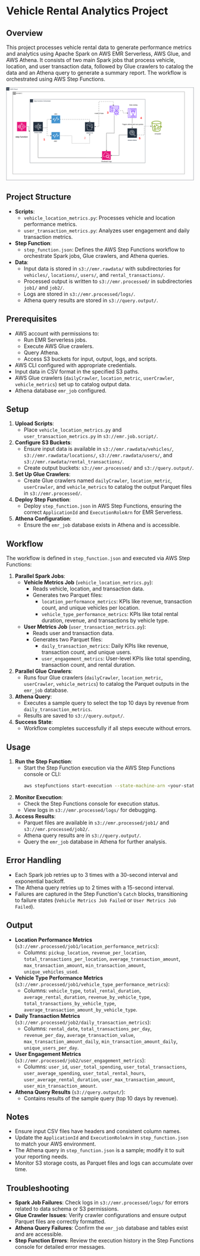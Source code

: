 # Vehicle Rental Analytics Project

## Overview
This project processes vehicle rental data to generate performance metrics and analytics using Apache Spark on AWS EMR Serverless, AWS Glue, and AWS Athena. It consists of two main Spark jobs that process vehicle, location, and user transaction data, followed by Glue crawlers to catalog the data and an Athena query to generate a summary report. The workflow is orchestrated using AWS Step Functions.

![Architecture Diagram](./images/architecture.svg)

## Project Structure
- **Scripts**:
  - `vehicle_location_metrics.py`: Processes vehicle and location performance metrics.
  - `user_transaction_metrics.py`: Analyzes user engagement and daily transaction metrics.
- **Step Function**:
  - `step_function.json`: Defines the AWS Step Functions workflow to orchestrate Spark jobs, Glue crawlers, and Athena queries.
- **Data**:
  - Input data is stored in `s3://emr.rawdata/` with subdirectories for `vehicles/`, `locations/`, `users/`, and `rental_transactions/`.
  - Processed output is written to `s3://emr.processed/` in subdirectories `job1/` and `job2/`.
  - Logs are stored in `s3://emr.processed/logs/`.
  - Athena query results are stored in `s3://query.output/`.

## Prerequisites
- AWS account with permissions to:
  - Run EMR Serverless jobs.
  - Execute AWS Glue crawlers.
  - Query Athena.
  - Access S3 buckets for input, output, logs, and scripts.
- AWS CLI configured with appropriate credentials.
- Input data in CSV format in the specified S3 paths.
- AWS Glue crawlers (`dailyCrawler`, `location_metric`, `userCrawler`, `vehicle_metrics`) set up to catalog output data.
- Athena database `emr_job` configured.

## Setup
1. **Upload Scripts**:
   - Place `vehicle_location_metrics.py` and `user_transaction_metrics.py` in `s3://emr.job.script/`.
2. **Configure S3 Buckets**:
   - Ensure input data is available in `s3://emr.rawdata/vehicles/`, `s3://emr.rawdata/locations/`, `s3://emr.rawdata/users/`, and `s3://emr.rawdata/rental_transactions/`.
   - Create output buckets: `s3://emr.processed/` and `s3://query.output/`.
3. **Set Up Glue Crawlers**:
   - Create Glue crawlers named `dailyCrawler`, `location_metric`, `userCrawler`, and `vehicle_metrics` to catalog the output Parquet files in `s3://emr.processed/`.
4. **Deploy Step Function**:
   - Deploy `step_function.json` in AWS Step Functions, ensuring the correct `ApplicationId` and `ExecutionRoleArn` for EMR Serverless.
5. **Athena Configuration**:
   - Ensure the `emr_job` database exists in Athena and is accessible.

## Workflow
The workflow is defined in `step_function.json` and executed via AWS Step Functions:
1. **Parallel Spark Jobs**:
   - **Vehicle Metrics Job** (`vehicle_location_metrics.py`):
     - Reads vehicle, location, and transaction data.
     - Generates two Parquet files:
       - `location_performance_metrics`: KPIs like revenue, transaction count, and unique vehicles per location.
       - `vehicle_type_performance_metrics`: KPIs like total rental duration, revenue, and transactions by vehicle type.
   - **User Metrics Job** (`user_transaction_metrics.py`):
     - Reads user and transaction data.
     - Generates two Parquet files:
       - `daily_transaction_metrics`: Daily KPIs like revenue, transaction count, and unique users.
       - `user_engagement_metrics`: User-level KPIs like total spending, transaction count, and rental duration.
2. **Parallel Glue Crawlers**:
   - Runs four Glue crawlers (`dailyCrawler`, `location_metric`, `userCrawler`, `vehicle_metrics`) to catalog the Parquet outputs in the `emr_job` database.
3. **Athena Query**:
   - Executes a sample query to select the top 10 days by revenue from `daily_transaction_metrics`.
   - Results are saved to `s3://query.output/`.
4. **Success State**:
   - Workflow completes successfully if all steps execute without errors.

## Usage
1. **Run the Step Function**:
   - Start the Step Function execution via the AWS Step Functions console or CLI:
     ```bash
     aws stepfunctions start-execution --state-machine-arn <your-state-machine-arn>
     ```
2. **Monitor Execution**:
   - Check the Step Functions console for execution status.
   - View logs in `s3://emr.processed/logs/` for debugging.
3. **Access Results**:
   - Parquet files are available in `s3://emr.processed/job1/` and `s3://emr.processed/job2/`.
   - Athena query results are in `s3://query.output/`.
   - Query the `emr_job` database in Athena for further analysis.

## Error Handling
- Each Spark job retries up to 3 times with a 30-second interval and exponential backoff.
- The Athena query retries up to 2 times with a 15-second interval.
- Failures are captured in the Step Function's `Catch` blocks, transitioning to failure states (`Vehicle Metrics Job Failed` or `User Metrics Job Failed`).

## Output
- **Location Performance Metrics** (`s3://emr.processed/job1/location_performance_metrics`):
  - Columns: `pickup_location`, `revenue_per_location`, `total_transactions_per_location`, `average_transaction_amount`, `max_transaction_amount`, `min_transaction_amount`, `unique_vehicles_used`.
- **Vehicle Type Performance Metrics** (`s3://emr.processed/job1/vehicle_type_performance_metrics`):
  - Columns: `vehicle_type`, `total_rental_duration`, `average_rental_duration`, `revenue_by_vehicle_type`, `total_transactions_by_vehicle_type`, `average_transaction_amount_by_vehicle_type`.
- **Daily Transaction Metrics** (`s3://emr.processed/job2/daily_transaction_metrics`):
  - Columns: `rental_date`, `total_transactions_per_day`, `revenue_per_day`, `average_transaction_value`, `max_transaction_amount_daily`, `min_transaction_amount_daily`, `unique_users_per_day`.
- **User Engagement Metrics** (`s3://emr.processed/job2/user_engagement_metrics`):
  - Columns: `user_id`, `user_total_spending`, `user_total_transactions`, `user_average_spending`, `user_total_rental_hours`, `user_average_rental_duration`, `user_max_transaction_amount`, `user_min_transaction_amount`.
- **Athena Query Results** (`s3://query.output/`):
  - Contains results of the sample query (top 10 days by revenue).

## Notes
- Ensure input CSV files have headers and consistent column names.
- Update the `ApplicationId` and `ExecutionRoleArn` in `step_function.json` to match your AWS environment.
- The Athena query in `step_function.json` is a sample; modify it to suit your reporting needs.
- Monitor S3 storage costs, as Parquet files and logs can accumulate over time.

## Troubleshooting
- **Spark Job Failures**: Check logs in `s3://emr.processed/logs/` for errors related to data schema or S3 permissions.
- **Glue Crawler Issues**: Verify crawler configurations and ensure output Parquet files are correctly formatted.
- **Athena Query Failures**: Confirm the `emr_job` database and tables exist and are accessible.
- **Step Function Errors**: Review the execution history in the Step Functions console for detailed error messages.
